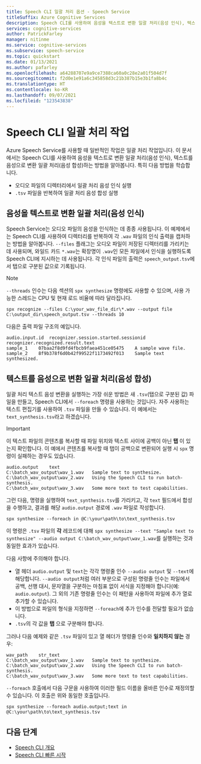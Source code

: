 ```yaml
---
title: Speech CLI 일괄 처리 옵션 - Speech Service
titleSuffix: Azure Cognitive Services
description: Speech CLI를 사용하여 음성을 텍스트로 변환 일괄 처리(음성 인식), 텍스트를 음성으로 변환 일괄 처리(음성 합성)하는 방법을 알아봅니다.
services: cognitive-services
author: PatrickFarley
manager: nitinme
ms.service: cognitive-services
ms.subservice: speech-service
ms.topic: quickstart
ms.date: 01/13/2021
ms.author: pafarley
ms.openlocfilehash: a64288707e9a9ce7388ca60a0c28e2a01f504d7f
ms.sourcegitcommit: f2d0e1e91a6c345858d3c21b387b15e3b1fa8b4c
ms.translationtype: HT
ms.contentlocale: ko-KR
ms.lasthandoff: 09/07/2021
ms.locfileid: "123543838"
---
```

# <a name="speech-cli-batch-operations"></a>Speech CLI 일괄 처리 작업

Azure Speech Service를 사용할 때 일반적인 작업은 일괄 처리 작업입니다. 이 문서에서는 Speech CLI를 사용하여 음성을 텍스트로 변환 일괄 처리(음성 인식), 텍스트를 음성으로 변환 일괄 처리(음성 합성)하는 방법을 알아봅니다. 특히 다음 방법을 학습합니다.

* 오디오 파일의 디렉터리에서 일괄 처리 음성 인식 실행
* `.tsv` 파일을 반복하여 일괄 처리 음성 합성 실행

## <a name="batch-speech-to-text-speech-recognition"></a>음성을 텍스트로 변환 일괄 처리(음성 인식)

Speech Service는 오디오 파일의 음성을 인식하는 데 종종 사용됩니다. 이 예제에서는 Speech CLI를 사용하여 디렉터리를 반복하여 각 `.wav` 파일의 인식 출력을 캡처하는 방법을 알아봅니다. `--files` 플래그는 오디오 파일이 저장된 디렉터리를 가리키는 데 사용되며, 와일드 카드 `*.wav`는 확장명이 `.wav`인 모든 파일에서 인식을 실행하도록 Speech CLI에 지시하는 데 사용됩니다. 각 인식 파일의 출력은 `speech_output.tsv`에서 탭으로 구분된 값으로 기록됩니다.

> [!NOTE]
> `--threads` 인수는 다음 섹션의 `spx synthesize` 명령에도 사용할 수 있으며, 사용 가능한 스레드는 CPU 및 현재 로드 비율에 따라 달라집니다.

```console
spx recognize --files C:\your_wav_file_dir\*.wav --output file C:\output_dir\speech_output.tsv --threads 10
```

다음은 출력 파일 구조의 예입니다.

```output
audio.input.id  recognizer.session.started.sessionid    recognizer.recognized.result.text
sample_1    07baa2f8d9fd4fbcb9faea451ce05475    A sample wave file.
sample_2    8f9b378f6d0b42f99522f1173492f013    Sample text synthesized.
```

## <a name="batch-text-to-speech-speech-synthesis"></a>텍스트를 음성으로 변환 일괄 처리(음성 합성)

일괄 처리 텍스트 음성 변환을 실행하는 가장 쉬운 방법은 새 `.tsv`(탭으로 구분된 값) 파일을 만들고, Speech CLI에서 `--foreach` 명령을 사용하는 것입니다. 자주 사용하는 텍스트 편집기를 사용하여 `.tsv` 파일을 만들 수 있습니다. 이 예에서는 `text_synthesis.tsv`라고 하겠습니다.

>[!IMPORTANT]
> 이 텍스트 파일의 콘텐츠를 복사할 때 파일 위치와 텍스트 사이에 공백이 아닌 **탭** 이 있는지 확인합니다. 이 예에서 콘텐츠를 복사할 때 탭이 공백으로 변환되어 실행 시 `spx` 명령이 실패하는 경우도 있습니다.

```Input
audio.output    text
C:\batch_wav_output\wav_1.wav   Sample text to synthesize.
C:\batch_wav_output\wav_2.wav   Using the Speech CLI to run batch-synthesis.
C:\batch_wav_output\wav_3.wav   Some more text to test capabilities.
```

그런 다음, 명령을 실행하여 `text_synthesis.tsv`를 가리키고, 각 `text` 필드에서 합성을 수행하고, 결과를 해당 `audio.output` 경로에 `.wav` 파일로 작성합니다.

```console
spx synthesize --foreach in @C:\your\path\to\text_synthesis.tsv
```

이 명령은 `.tsv` 파일의 **각** 레코드에 대해 `spx synthesize --text "Sample text to synthesize" --audio output C:\batch_wav_output\wav_1.wav`를 실행하는 것과 동일한 효과가 있습니다.

다음 사항에 주의해야 합니다.

* 열 헤더 `audio.output` 및 `text`는 각각 명령줄 인수 `--audio output` 및 `--text`에 해당합니다. `--audio output`처럼 여러 부분으로 구성된 명령줄 인수는 파일에서 공백, 선행 대시, 문자열을 구분하는 마침표 없이 서식을 지정해야 합니다(예: `audio.output`). 그 외의 기존 명령줄 인수는 이 패턴을 사용하여 파일에 추가 열로 추가할 수 있습니다.
* 이 방법으로 파일의 형식을 지정하면 `--foreach`에 추가 인수를 전달할 필요가 없습니다.
* `.tsv`의 각 값을 **탭** 으로 구분해야 합니다.

그러나 다음 예제와 같은 `.tsv` 파일이 있고 열 헤더가 명령줄 인수와 **일치하지 않는** 경우:

```Input
wav_path    str_text
C:\batch_wav_output\wav_1.wav   Sample text to synthesize.
C:\batch_wav_output\wav_2.wav   Using the Speech CLI to run batch-synthesis.
C:\batch_wav_output\wav_3.wav   Some more text to test capabilities.
```

`--foreach` 호출에서 다음 구문을 사용하여 이러한 필드 이름을 올바른 인수로 재정의할 수 있습니다. 이 호출은 위와 동일한 호출입니다.

```console
spx synthesize --foreach audio.output;text in @C:\your\path\to\text_synthesis.tsv
```

## <a name="next-steps"></a>다음 단계

* [Speech CLI 개요](./spx-overview.md)
* [Speech CLI 빠른 시작](./spx-basics.md)
